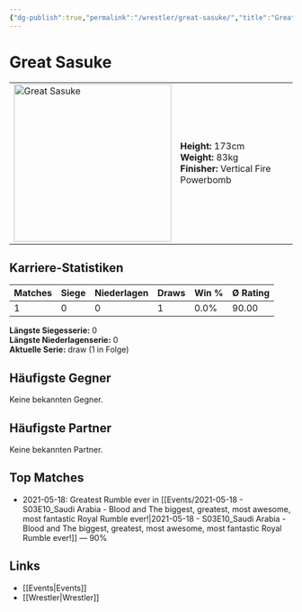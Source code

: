 ```yaml
---
{"dg-publish":true,"permalink":"/wrestler/great-sasuke/","title":"Great Sasuke","tags":["wrestler"],"noteIcon":""}
---
```



# Great Sasuke

<table>
        <tr>
        <td><img src="https://github.com/CptSpaulding1980/choke-slam-wrestling/releases/download/images/Great_Sasuke.png" width="280" alt="Great Sasuke"></td>
        <td>
        <b>Height:</b> 173cm<br>
        <b>Weight:</b> 83kg<br>
        <b>Finisher:</b> Vertical Fire Powerbomb<br>
        </td>
        </tr>
        </table>
        
## Karriere-Statistiken

| Matches | Siege | Niederlagen | Draws | Win % | Ø Rating |
|---------|-------|-------------|-------|-------|-----------|
| 1 | 0 | 0 | 1 | 0.0% | 90.00 |

**Längste Siegesserie:** 0<br>**Längste Niederlagenserie:** 0<br>**Aktuelle Serie:** draw (1 in Folge)


## Häufigste Gegner
Keine bekannten Gegner.

## Häufigste Partner
Keine bekannten Partner.

## Top Matches
- 2021-05-18: Greatest Rumble ever in [[Events/2021-05-18 - S03E10_Saudi Arabia - Blood and The biggest, greatest, most awesome, most fantastic Royal Rumble ever!\|2021-05-18 - S03E10_Saudi Arabia - Blood and The biggest, greatest, most awesome, most fantastic Royal Rumble ever!]] — 90%

## Links
- [[Events\|Events]]
- [[Wrestler\|Wrestler]]
